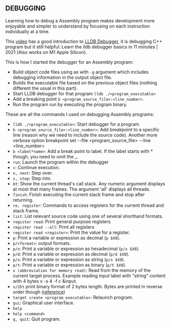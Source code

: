 ## DEBUGGING

Learning how to debug a Assembly program makes development more enjoyable and simpler to understand by focusing on each instruction individually at a time.

This [video][lldb_debugger_video] has a good introduction to [LLDB Debugger](https://lldb.llvm.org/), it is debugging C++ program but it still helpful: Learn the lldb debugger basics in 11 minutes | 2021 (Also works on M1 Apple Silicon).

This is how I started the debugger for an Assembly program:

- Build object code files using as with `-g` argument which includes debugging information in the output object file.
- Builds the executable file based on the previous object files (nothing different the usual in this part).
- Start LLDB debugger for that program `lldb ./<program_executable>`
- Add a breaking point `b <program_source_file>:<line_number>`.
- Run the program run by executing the program binary.

These are all the commands I used on debugging Assembly programs:

- `lldb ./<program_executable>`: Start debugger for a program
- `b <program_source_file>:<line_number>`: Add breakpoint to a specific line (reason why we need to include the source code). Another more verbose option breakpoint set --file <program_source_file> --line <line_number>
- `b <label*name>`: Add a break point to label. If the label starts with \* though, you need to omit the \_.
- `run`: Launch the program within the debugger
- `c`: Continue execution.
- `n, next`: Step over.
- `s, step`: Step into.
- `bt`: Show the current thread's call stack. Any numeric argument displays at most that many frames. The argument 'all' displays all threads.
- `finish`: Finish executing the current stack frame and stop after returning.
- `re, register`: Commands to access registers for the current thread and stack frame.
- `list`: List relevant source code using one of several shorthand formats.
- `register read`: Print general purpose registers
- `register read --all`: Print all registers
- `register read <register>`: Print the value for a register.
- `p`: Print a variable or expression as decimal (`p $X0`).
- `p/<format>`: output formats.
- `p/x`: Print a variable or expression as hexadecimal (`p/x $X0`).
- `p/d`: Print a variable or expression as decimal (`p/d $X0`).
- `p/s`: Print a variable or expression as string (`p/s $X0`).
- `p/t`: Print a variable or expression as binary (`p/t $X0`).
- `x (abbreviation for memory read)`: Read from the memory of the current target process. Example reading input label with "string" content with 4 bytes x -s 4 -f c &input.
- `x/2bt` print binary format of 2 bytes length. Bytes are printed in reverse order though
  ([reference][ref_binary_print])
- `target create <program_executable>`: Relaunch program.
- `gui`: Graphical user interface.
- `help`
- `help <command>`
- `q, quit`: Quit program.

[lldb_debugger_video]: https://www.youtube.com/watch?v=v_C1cvo1biI
[ref_binary_print]: https://stackoverflow.com/a/50140053/1050818
